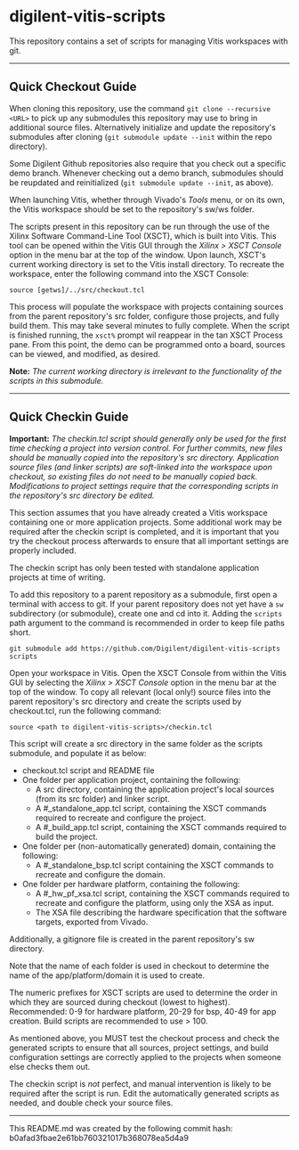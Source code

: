 # digilent-vitis-scripts
This repository contains a set of scripts for managing Vitis workspaces with git. 

----
## Quick Checkout Guide

When cloning this repository, use the command `git clone --recursive <URL>` to pick up any submodules this repository may use to bring in additional source files. Alternatively initialize and update the repository's submodules after cloning (`git submodule update --init` within the repo directory).

Some Digilent Github repositories also require that you check out a specific demo branch. Whenever checking out a demo branch, submodules should be reupdated and reinitialized (`git submodule update --init`, as above).

When launching Vitis, whether through Vivado's *Tools* menu, or on its own, the Vitis workspace should be set to the repository's sw/ws folder.

The scripts present in this repository can be run through the use of the Xilinx Software Command-Line Tool (XSCT), which is built into Vitis. This tool can be opened within the Vitis GUI through the *Xilinx > XSCT Console* option in the menu bar at the top of the window. Upon launch, XSCT's current working directory is set to the Vitis install directory. To recreate the workspace, enter the following command into the XSCT Console:

`source [getws]/../src/checkout.tcl`

This process will populate the workspace with projects containing sources from the parent repository's src folder, configure those projects, and fully build them. This may take several minutes to fully complete. When the script is finished running, the `xsct%` prompt wil reappear in the tan XSCT Process pane. From this point, the demo can be programmed onto a board, sources can be viewed, and modified, as desired.

**Note:** *The current working directory is irrelevant to the functionality of the scripts in this submodule.*

----
## Quick Checkin Guide

**Important:** *The checkin.tcl script should generally only be used for the first time checking a project into version control. For further commits, new files should be manually copied into the repository's src directory. Application source files (and linker scripts) are soft-linked into the workspace upon checkout, so existing files do not need to be manually copied back. Modifications to project settings require that the corresponding scripts in the repository's src directory be edited.*

This section assumes that you have already created a Vitis workspace containing one or more application projects. Some additional work may be required after the checkin script is completed, and it is important that you try the checkout process afterwards to ensure that all important settings are properly included.

The checkin script has only been tested with standalone application projects at time of writing.

To add this repository to a parent repository as a submodule, first open a terminal with access to git. If your parent repository does not yet have a `sw` subdirectory (or submodule), create one and cd into it. Adding the `scripts` path argument to the command is recommended in order to keep file paths short.

`git submodule add https://github.com/Digilent/digilent-vitis-scripts scripts`

Open your workspace in Vitis. Open the XSCT Console from within the Vitis GUI by selecting the *Xilinx > XSCT Console* option in the menu bar at the top of the window. To copy all relevant (local only!) source files into the parent repository's src directory and create the scripts used by checkout.tcl, run the following command:

`source <path to digilent-vitis-scripts>/checkin.tcl`

This script will create a src directory in the same folder as the scripts submodule, and populate it as below:

* checkout.tcl script and README file
* One folder per application project, containing the following:
  * A src directory, containing the application project's local sources (from its src folder) and linker script.
  * A #_standalone_app.tcl script, containing the XSCT commands required to recreate and configure the project.
  * A #_build_app.tcl script, containing the XSCT commands required to build the project.
* One folder per (non-automatically generated) domain, containing the following:
  * A #_standalone_bsp.tcl script containing the XSCT commands to recreate and configure the domain.
* One folder per hardware platform, containing the following:
  * A #_hw_pf_xsa.tcl script, containing the XSCT commands required to recreate and configure the platform, using only the XSA as input.
  * The XSA file describing the hardware specification that the software targets, exported from Vivado.

Additionally, a gitignore file is created in the parent repository's sw directory.

Note that the name of each folder is used in checkout to determine the name of the app/platform/domain it is used to create.

The numeric prefixes for XSCT scripts are used to determine the order in which they are sourced during checkout (lowest to highest). Recommended: 0-9 for hardware platform, 20-29 for bsp, 40-49 for app creation. Build scripts are recommended to use > 100.

As mentioned above, you MUST test the checkout process and check the generated scripts to ensure that all sources, project settings, and build configuration settings are correctly applied to the projects when someone else checks them out.

The checkin script is *not* perfect, and manual intervention is likely to be required after the script is run. Edit the automatically generated scripts as needed, and double check your source files.

----

This README.md was created by the following commit hash:
b0afad3fbae2e61bb760321017b368078ea5d4a9
